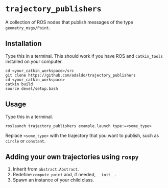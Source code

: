# `trajectory_publishers`

A collection of ROS nodes that publish messages of the type `geometry_msgs/Point`.

## Installation

Type this in a terminal.
This should work if you have ROS and `catkin_tools` installed on your computer.

```
cd <your_catkin_workspace>/src
git clone https://github.com/adaldo/trajectory_publishers
cd <your_catkin_workspace>
catkin build
source devel/setup.bash
```

## Usage

Type this in a terminal.

```
roslaunch trajectory_publishers example.launch type:=<some_type>
```

Replace `<some_type>` with the trajectory that you want to publish, such as `circle` or `constant`.

## Adding your own trajectories using `rospy`

1. Inherit from `abstract.Abstract`.
2. Redefine `compute_point` and, if needed, `__init__`.
3. Spawn an instance of your child class.
